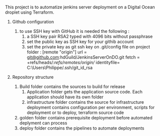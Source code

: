This project is to automatize jenkins server deployment on a Digital Ocean droplet using Terraform.

1. Github configuration
    1. to use SSH key with GitHub it is needed the following :
        1. a SSH key pair RSA2 typed with 4096 bits without passphrase
        2. set the public key as SSH key for your githib account
        3. set the private key as git ssh key on .git/config file on project folder :
            [remote "origin"]
                url = git@github.com:hdGuild/JenkinsServerOnDO.git
                fetch = +refs/heads/*:refs/remotes/origin/*
                identityfile= C:\\Users\\Philippe/.ssh/git_id_rsa

2. Repository structure
    1. Build folder contains the sources to build for release
        1. Application folder gets the application source code. 
            Each application should have its own folder
        2. infrastructure folder contains the source for infrastructure deployment
            contains configuration per environment, scripts for deployment or to deploy, terraform source code
    2. golden folder contains prerequisite deployment before automated deplyment can process
    3. deploy folder contains the pipelines to automate deployments